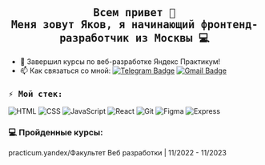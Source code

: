 <h2 align="center">
    <samp>
        Всем привет 👋<br>Меня зовут Яков, я начинающий фронтенд-разработчик из Москвы 💻
    </samp>
</h2>

- :seedling: Завершил курсы по веб-разработке Яндекс Практикум!
- :mailbox: Как связаться со мной: [![Telegram Badge](https://img.shields.io/badge/-yaks1331-blue?style=flat&logo=Telegram&logoColor=white)](https://t.me/yaks1331) [![Gmail Badge](https://img.shields.io/badge/-Gmail-red?style=flat&logo=Gmail&logoColor=white)](mailto:yakubov01yakov@yandex.ru)

<h3><samp>⚡️ Мой стек:</samp></h3>




![HTML](https://img.shields.io/badge/-HTML-3b3b3b?style=flat&logo=html5)
![CSS](https://img.shields.io/badge/-CSS-3b3b3b?style=flat&logo=css3)
![JavaScript](https://img.shields.io/badge/-JavaScript-3b3b3b?style=flat&logo=javascript)
![React](https://img.shields.io/badge/-React-3b3b3b?style=flat&logo=react)
![Git](https://img.shields.io/badge/-Git-3b3b3b?style=flat&logo=git)
![Figma](https://img.shields.io/badge/-Figma-3b3b3b?style=flat&logo=figma)
![Express](https://img.shields.io/badge/-Express-3b3b3b?style=flat&logo=express)

### 💻 Пройденные курсы:

practicum.yandex/Факультет Веб разработки                       | 11/2022 - 11/2023 


